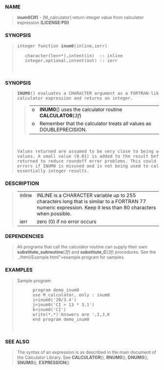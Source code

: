 <?
<body>
  <a name="top" id="top"></a>

  <div id="Container">
    <div id="Content">
      <div class="c17">
      </div><a name="0"></a>

      <h3><a name="0">NAME</a></h3>

      <blockquote>
        <b>inum0(3f)</b> - [M_calculator] return integer value from calculator expression <b>(LICENSE:PD)</b>
      </blockquote><a name="contents" id="contents"></a>

      <h3><a name="9">SYNOPSIS</a></h3>

      <blockquote>
        <pre>
integer function <b>inum0</b>(inline,ierr)
<br />   character(len=*),intent(in)  :: inline
   integer,optional,intent(out) :: ierr
<br />
</pre>
      </blockquote><a name="2"></a>

      <h3><a name="2">SYNOPSIS</a></h3>

      <blockquote>
        <pre>
<b>INUM0</b>() evaluates a CHARACTER argument as a FORTRAN-like
calculator expression and returns an integer.
</pre>

        <blockquote>
          <table cellpadding="3">

            <tr valign="top">
              <td width="3%">o</td>

              <td><b>INUM0</b>() uses the calculator routine <b>CALCULATOR</b>(<i>3f</i>)</td>
            </tr>

            <tr valign="top">
              <td width="3%">o</td>

              <td>Remember that the calculator treats all values as DOUBLEPRECISION.</td>
            </tr>

          </table>
        </blockquote>
        <pre>

<br />Values returned are assumed to be very close to being whole integer
values. A small value (0.01) is added to the result before it is
returned to reduce roundoff error problems. This could introduce
errors if INUM0 is misused and is not being used to calculate
essentially integer results.
</pre>
      </blockquote><a name="3"></a>

      <h3><a name="3">DESCRIPTION</a></h3>

      <blockquote>
        <table cellpadding="3">
          <tr valign="top">
            <td class="c18" width="6%" nowrap="nowrap">inline</td>

            <td valign="bottom">INLINE is a CHARACTER variable up to 255 characters long that is similar to a FORTRAN 77 numeric expression. Keep it less
            than 80 characters when possible.</td>
          </tr>

          <tr valign="top">
            <td class="c18" width="6%" nowrap="nowrap">ierr</td>

            <td valign="bottom">zero (0) if no error occurs</td>
          </tr>

        </table>
      </blockquote><a name="4"></a>

      <h3><a name="4">DEPENDENCIES</a></h3>

      <blockquote>
        All programs that call the calculator routine can supply their own <b>substitute_subroutine</b>(<i>3f</i>) and <b>substitute_C</b>(<i>3f</i>)
        procedures. See the ../html/Example.html"&gt;example program for samples.
      </blockquote><a name="5"></a>

      <h3><a name="5">EXAMPLES</a></h3>

      <blockquote>
        Sample program:
        <pre>
      program demo_inum0
      use M_calculator, only : inum0
      i=inum0('20/3.4')
      j=inum0('CI = 13 * 3.1')
      k=inum0('CI')
      write(*,*)'Answers are ',I,J,K
      end program demo_inum0
<br />
</pre>
      </blockquote><a name="6"></a>

      <h3><a name="6">SEE ALSO</a></h3>

      <blockquote>
        The syntax of an expression is as described in the main document of the Calculator Library. See <b>CALCULATOR</b>(), <b>RNUM0</b>(), <b>DNUM0</b>(),
        <b>SNUM0</b>(), <b>EXPRESSION</b>()
      </blockquote><a name="7"></a>

    </div>
  </div>
</body>
</html>
